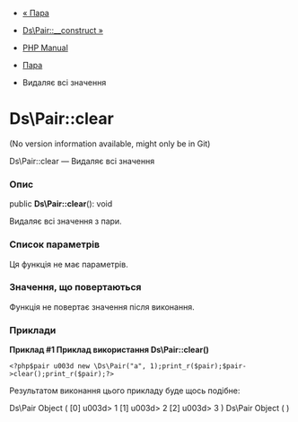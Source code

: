 - [« Пара](class.ds-pair.md)
- [Ds\Pair::\_\_construct »](ds-pair.construct.md)

- [PHP Manual](index.md)
- [Пара](class.ds-pair.md)
- Видаляє всі значення

# Ds\Pair::clear

(No version information available, might only be in Git)

Ds\Pair::clear — Видаляє всі значення

### Опис

public **Ds\Pair::clear**(): void

Видаляє всі значення з пари.

### Список параметрів

Ця функція не має параметрів.

### Значення, що повертаються

Функція не повертає значення після виконання.

### Приклади

**Приклад #1 Приклад використання **Ds\Pair::clear()****

` <?php$pair u003d new \Ds\Pair("a", 1);print_r($pair);$pair->clear();print_r($pair);?> `

Результатом виконання цього прикладу буде щось подібне:

Ds\Pair Object
(
[0] u003d> 1
[1] u003d> 2
[2] u003d> 3
)
Ds\Pair Object
(
)
